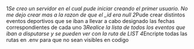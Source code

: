 1*Se creo un servidor en el cual pude iniciar creando el primer usuario. No me dejo crear mas a la razon de que el _id era null
2*Pude crear distintos eventos deportivos que se iban a llevar a cabo designado las fechas correspondientes de cada uno
3*Realice la lista de todos los eventos que iban a disputarse y se pueden ver con la ruta de LIST
4*Encripte todas las rutas en .env para que no sean visibles en codigo
